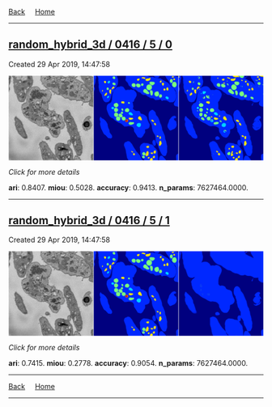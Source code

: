 
[Back](..)&nbsp;&nbsp;&nbsp;&nbsp;&nbsp;[Home](https://leapmanlab.github.io/snapshots)

---

<div class="summary"><a href="0"><h2>random_hybrid_3d / 0416 / 5 / 0</h2></a><p>Created 29 Apr 2019, 14:47:58
</p><a href="0"><img src="0/media/summary.png" align="center"></a><p>
<i>Click for more details</i>
</p></div>

**ari**: 0.8407. **miou**: 0.5028. **accuracy**: 0.9413. **n_params**: 7627464.0000. 

---

<div class="summary"><a href="1"><h2>random_hybrid_3d / 0416 / 5 / 1</h2></a><p>Created 29 Apr 2019, 14:47:58
</p><a href="1"><img src="1/media/summary.png" align="center"></a><p>
<i>Click for more details</i>
</p></div>

**ari**: 0.7415. **miou**: 0.2778. **accuracy**: 0.9054. **n_params**: 7627464.0000. 

---

[Back](..)&nbsp;&nbsp;&nbsp;&nbsp;&nbsp;[Home](https://leapmanlab.github.io/snapshots)

---
